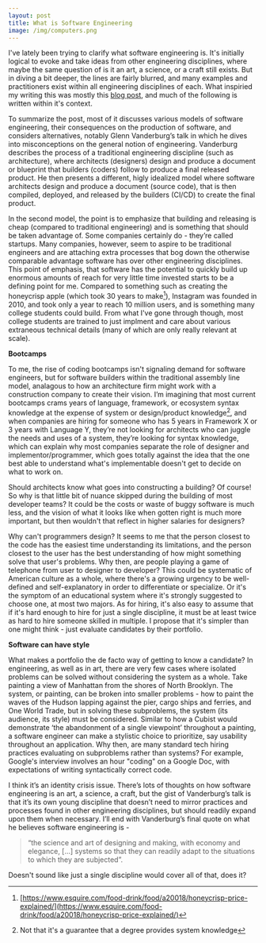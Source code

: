 ```yaml
---
layout: post
title: What is Software Engineering
image: /img/computers.png
---
```


I've lately been trying to clarify what software engineering is. It's initially logical to evoke and take ideas from other engineering disciplines, where maybe the same question of is it an art, a science, or a craft still exists. But in diving a bit deeper, the lines are fairly blurred, and many examples and practitioners exist within all engineering disciplines of each. What inspiried my writing this was mostly this [blog post](https://lispcast.com/software-factory), and much of the following is written within it's context. 

To summarize the post, most of it discusses various models of software engineering, their consequences on the production of software, and considers alternatives, notably Glenn Vanderburg’s talk in which he dives into misconceptions on the general notion of engineering. Vanderburg describes the process of a traditional engineering discipline (such as architecture), where architects (designers) design and produce a document or blueprint that builders (coders) follow to produce a final released product. 
He then presents a different, higly idealized model where software architects design and produce a document (source code), that is then compiled, deployed, and released by the builders (CI/CD) to create the final product.

In the second model, the point is to emphasize that building and releasing is cheap (compared to traditional engineering) and is something that should be taken advantage of. Some companies certainly do - they’re called startups. Many companies, however, seem to aspire to be traditional engineers and are attaching extra processes that bog down the otherwise comparable advantage software has over other engineering disciplines. This point of emphasis, that software has the potential to quickly build up enormous amounts of reach for very little time invested starts to be a defining point for me. Compared to something such as creating the honeycrisp apple (which took 30 years to make[^1]), Instagram was founded in 2010, and took only a year to reach 10 million users, and is something many college students could build. From what I've gone through though, most college students are trained to just implment and care about various extraneous technical details (many of which are only really relevant at scale). 

**Bootcamps**

To me, the rise of coding bootcamps isn't signaling demand for software engineers, but for software builders within the traditional assembly line model, analagous to how an architecture firm might work with a construction company to create their vision. I’m imagining that most current bootcamps crams years of language, framework, or ecosystem syntax knowledge at the expense of system or design/product knowledge[^2], and when companies are hiring for someone who has 5 years in Framework X or 3 years with Language Y, they’re not looking for architects who can juggle the needs and uses of a system, they’re looking for syntax knowledge, which can explain why most companies separate the role of designer and implementor/programmer, which goes totally against the idea that the one best able to understand what's implementable doesn't get to decide on what to work on.

Should architects know what goes into constructing a building? Of course! So why is that little bit of nuance skipped during the building of most developer teams? It could be the costs or waste of buggy software is much less, and the vision of what it looks like when gotten right is much more important, but then wouldn't that reflect in higher salaries for designers? 

Why can't programmers design? It seems to me that the person closest to the code has the easiest time understanding its limitations, and the person closest to the user has the best understanding of how might something solve that user's problems. Why then, are people playing a game of telephone from user to designer to developer? This could be systematic of American culture as a whole, where there's a growing urgency to be well-defined and self-explanatory in order to differentiate or specialize. Or it's the symptom of an educational system where it's strongly suggested to choose one, at most two majors. As for hiring, it's also easy to assume that if it's hard enough to hire for just a single discipline, it must be at least twice as hard to hire someone skilled in multiple. I propose that it's simpler than one might think - just evaluate candidates by their portfolio.

**Software can have style**

What makes a portfolio the de facto way of getting to know a candidate? In engineering, as well as in art, there are very few cases where isolated problems can be solved without considering the system as a whole. Take painting a view of Manhattan from the shores of North Brooklyn. The system, or painting, can be broken into smaller problems - how to paint the waves of the Hudson lapping against the pier, cargo ships and ferries, and One World Trade, but in solving these subproblems, the system (its audience, its style) must be considered. Similar to how a Cubist would demonstrate ‘the abandonment of a single viewpoint’ throughout a painting, a software engineer can make a stylistic choice to prioritize, say usability throughout an application. Why then, are many standard tech hiring practices evaluating on subproblems rather than systems? For example, Google's interview involves an hour "coding" on a Google Doc, with expectations of writing syntactically correct code. 

I think it’s an identity crisis issue. There’s lots of thoughts on how software engineering is an art, a science, a craft, but the gist of Vanderburg’s talk is that it’s its own young discipline that doesn’t need to mirror practices and processes found in other engineering disciplines, but should readily expand upon them when necessary. I’ll end with Vanderburg’s final quote on what he believes software engineering is -

>“the science and art of designing and making, with economy and elegance, […] systems so that they can readily adapt to the situations to which they are subjected”. 

Doesn't sound like just a single discipline would cover all of that, does it?

[^1]: [https://www.esquire.com/food-drink/food/a20018/honeycrisp-price-explained/](https://www.esquire.com/food-drink/food/a20018/honeycrisp-price-explained/)

[^2]: Not that it's a guarantee that a degree provides system knowledge
